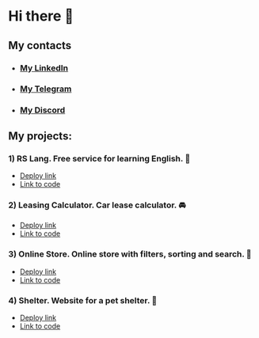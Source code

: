 # Hi there 👋

## My contacts
- ### [My LinkedIn](https://www.linkedin.com/in/aldar-okonov-0891b4250)
- ### [My Telegram](https://t.me/Aldar0K)
- ### [My Discord](https://discord.com/users/327510102359932928)

## My projects:
### 1) RS Lang. Free service for learning English. :green_book:
- [Deploy link](https://lebedev-023046-rslang.netlify.app)
- [Link to code](https://github.com/Lebedev-023046/rslang)

### 2) Leasing Calculator. Car lease calculator. :oncoming_automobile:
- [Deploy link](https://aldar0k.github.io/leasing-calculator)
- [Link to code](https://github.com/Aldar0K/leasing-calculator)

### 3) Online Store. Online store with filters, sorting and search. :convenience_store:
- [Deploy link](https://aldar0k.github.io/rss-projects-stage-1-2/online-store)
- [Link to code](https://github.com/Aldar0K/rss-projects-stage-1-2/tree/online-store)

### 4) Shelter. Website for a pet shelter. :dog:
- [Deploy link](https://aldar0k.github.io/rss-projects-stage-1-2/shelter/pages/main)
- [Link to code](https://github.com/Aldar0K/rss-projects-stage-1-2/tree/shelter)
